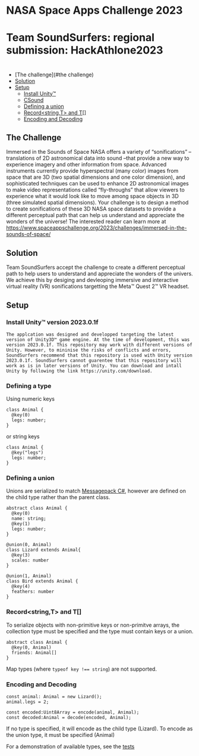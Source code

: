# NASA Space Apps Challenge 2023 
# Team SoundSurfers: regional submission: HackAthlone2023
#  

- [The challenge](#the challenge)
- [Solution](#solution)
- [Setup](#setup)
  * [Install Unity™ ](#downloadUnity)
  * [CSound](#csound)
  * [Defining a union](#defining-a-union)
  * [Record<string,T> and T[]](#record-string-t--and-t--)
  * [Encoding and Decoding](#encoding-and-decoding)


## The Challenge
Immersed in the Sounds of Space
NASA offers a variety of “sonifications” – translations of 2D astronomical data into sound –that provide a new way to experience imagery and other information from space. Advanced instruments currently provide hyperspectral (many color) images from space that are 3D (two spatial dimensions and one color dimension), and sophisticated techniques can be used to enhance 2D astronomical images to make video representations called “fly-throughs” that allow viewers to experience what it would look like to move among space objects in 3D (three simulated spatial dimensions). Your challenge is to design a method to create sonifications of these 3D NASA space datasets to provide a different perceptual path that can help us understand and appreciate the wonders of the universe!
The interested reader can learn more at https://www.spaceappschallenge.org/2023/challenges/immersed-in-the-sounds-of-space/

## Solution
Team SoundSurfers accept the challenge to create a different perceptual path to help users to understand and appreciate the wonders of the univers. We achieve this by desiging and devleoping immersive and interactive virtual reality (VR) sonifications targetting the Meta™ Quest 2™ VR headset.

## Setup

### Install Unity™ version 2023.0.1f
```
The applcation was designed and developped targeting the latest version of Unity3D™ game engine. At the time of development, this was version 2023.0.1f. This repository may work with different versions of Unity. However, to mininise the risks of conflicts and errors, SoundSurfers recommend that this repository is used with Unity version 2023.0.1f. SoundSurfers cannot guarentee that this repository will work as is in later versions of Unity. You can download and intall Unity by following the link https://unity.com/download.
```

### Defining a type

Using numeric keys
```
class Animal {
  @key(0)
  legs: number;
}
```
or string keys
```
class Animal {
  @key("legs")
  legs: number;
}
```

### Defining a union
Unions are serialized to match [Messagepack C#](https://github.com/neuecc/MessagePack-CSharp#union), however are defined on the child type rather than the parent class.

```
abstract class Animal {
  @key(0)
  name: string;
  @key(1)
  legs: number;
}

@union(0, Animal)
class Lizard extends Animal{
  @key(3)
  scales: number
}

@union(1, Animal)
class Bird extends Animal {
  @key(4)
  feathers: number
}
```

### Record<string,T> and T[]
To serialize objects with non-primitive keys or non-primitve arrays, the collection type must be specified and the type must contain keys or a union.
```
abstract class Animal {
  @key(0, Animal)
  friends: Animal[]
}
```

Map types (where `typeof key !== string`) are not supported.

### Encoding and Decoding
```
const animal: Animal = new Lizard();
animal.legs = 2;

const encoded:Uint8Array = encode(animal, Animal);
const decoded:Animal = decode(encoded, Animal);
```
If no type is specified, it will encode as the child type (Lizard).
To encode as the union type, it must be specified (Animal)

For a demonstration of available types, see the [tests](https://github.com/camnewnham/msgpack-decorators/blob/main/tests/index.test.ts)
